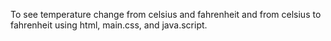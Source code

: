 To see temperature change from celsius and fahrenheit and from celsius to fahrenheit using html, main.css, and java.script.